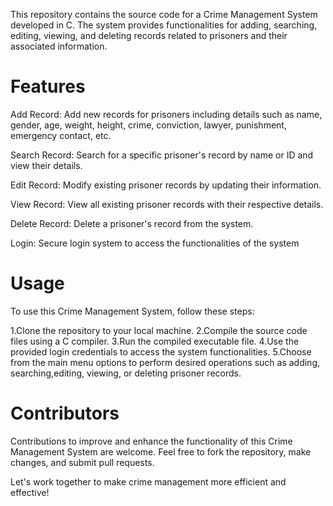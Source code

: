 This repository contains the source code for a Crime Management System developed in C. The system provides functionalities for adding, searching, editing, viewing, and deleting records related to prisoners and their associated information. 


# Features 

Add Record:
       Add new records for prisoners including details such as name, gender, age, weight, height, crime, conviction, lawyer, punishment, emergency contact, etc. 

Search Record:
         Search for a specific prisoner's record by name or ID and view their details.

Edit Record: 
       Modify existing prisoner records by updating their information.

View Record:
     View all existing prisoner records with their respective details.

Delete Record:
     Delete a prisoner's record from the system.

Login:
     Secure login system to access the functionalities of the system 

# Usage

To use this Crime Management System, follow these steps:

1.Clone the repository to your local machine.
2.Compile the source code files using a C compiler.
3.Run the compiled executable file.
4.Use the provided login credentials to access the system functionalities.
5.Choose from the main menu options to perform desired operations such as adding, searching,editing, viewing, or deleting prisoner records. 

# Contributors

Contributions to improve and enhance the functionality of this Crime Management System are welcome. Feel free to fork the repository, make changes, and submit pull requests.

Let's work together to make crime management more efficient and effective!
      

